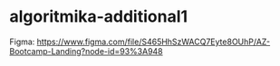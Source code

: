 # algoritmika-additional1

Figma: https://www.figma.com/file/S465HhSzWACQ7Eyte8OUhP/AZ-Bootcamp-Landing?node-id=93%3A948
